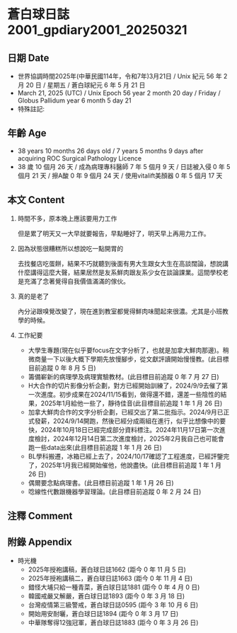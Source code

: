 [_metadata_:encoding]: - "utf-8"
[_metadata_:language]: - "zh-Hant-TW"
[_metadata_:fileformat]: - "markdown"
[_metadata_:MIME_type]: - "text/plain"
[_metadata_:markdown_version]: - "commonmark version 0.30"
[_metadata_:markdown_spec]: - "https://spec.commonmark.org/0.30/"

# 蒼白球日誌2001_gpdiary2001_20250321 #

## 日期 Date ##

* 世界協調時間2025年(中華民國114年，令和7年)3月21日 / Unix 紀元 56 年 2 月 20 日 / 星期五 / 蒼白球紀元 6 年 5 月 21 日
* March 21, 2025 (UTC) / Unix Epoch 56 year 2 month 20 day / Friday / Globus Pallidum year 6 month 5 day 21
* 特殊註記:

## 年齡 Age ##

* 38 years 10 months 26 days old / 7 years 5 months 9 days after acquiring ROC Surgical Pathology Licence
* 38 歲 10 個月 26 天 / 成為病理專科醫師 7 年 5 個月 9 天 / 日誌被入侵 0 年 5 個月 21 天 / 擦A酸 0 年 9 個月 24 天 / 使用vitalift美顏器 0 年 5 個月 17 天

## 本文 Content ##

1. 時間不多，原本晚上應該要用力工作

    但是累了明天又一大早就要報告，早點睡好了，明天早上再用力工作。

2. 因為狀態很糟糕所以想說吃一點開胃的

    去找餐店吃蛋餅，結果不巧就聽到後面有男大生跟女大生在高談闊論，想說講什麼講得這麼大聲，結果居然是友系鮮肉跟友系少女在談論課業。這間學校老是充滿了念著覺得自我價值滿滿的傢伙。

3. 真的是老了

    內分泌跟嗅覺改變了，現在進到教室都覺得鮮肉味聞起來很濃。尤其是小班教學的時候。

4. 工作紀要

    - 大學生專題(現在似乎要focus在文字分析了，也就是加拿大鮮肉那邊)。稍微商量一下以後大概下學期先放慢腳步，從文獻評讀開始慢慢教。(此目標目前追蹤 0 年 8 月 5 日)
    - 籌備嶄新的病理學及病理實驗教材。(此目標目前追蹤 0 年 7 月 27 日)
    - H大合作的切片影像分析企劃，對方已經開始訓練了，2024/9/9去催了第一次進度。初步成果在2024/11/15看到，做得還不錯，還差一些陰性的結果，2025年1月給他一些了，靜待佳音(此目標目前追蹤 1 年 1 月 26 日)
    - 加拿大鮮肉合作的文字分析企劃，已經交出了第二批指示。2024/9月已正式發薪，2024/9/14開跑，然後已經分成兩組在進行，似乎比想像中的要快，2024年10月18日已經完成部分資料標注。2024年11月17日第一次進度檢討，2024年12月14日第二次進度檢討，2025年2月我自己也可能會跑一些data出來(此目標目前追蹤 1 年 1 月 26 日)
    - BL學科搬遷，冰箱已經上去了，2024/10/17確認了工程進度，已經評鑒完了，2025年1月我已經開始催他，他說盡快。(此目標目前追蹤 1 年 1 月 26 日)
    - 偶爾要念點病理書。(此目標目前追蹤 1 年 1 月 26 日)
    - 唸線性代數跟機器學習理論。(此目標目前追蹤 0 年 2 月 24 日)

## 注釋 Comment ##


## 附錄 Appendix ##

* 時光機
    - 2025年授袍講稿，蒼白球日誌1662 (距今 0 年 11 月 5 日)
    - 2025年授袍講稿二，蒼白球日誌1663 (距今 0 年 11 月 4 日)
    - 錯怪大埔只給一種青菜，蒼白球日誌1881 (距今 0 年 4 月 0 日)
    - 韓國戒嚴又解嚴，蒼白球日誌1893 (距今 0 年 3 月 18 日)
    - 台灣疫情第三級警戒，蒼白球日誌0595 (距今 3 年 10 月 6 日)
    - 開始用安耐曬，蒼白球日誌1894 (距今 0 年 3 月 17 日)
    - 中華隊奪得12強冠軍，蒼白球日誌1883 (距今 0 年 3 月 26 日)
